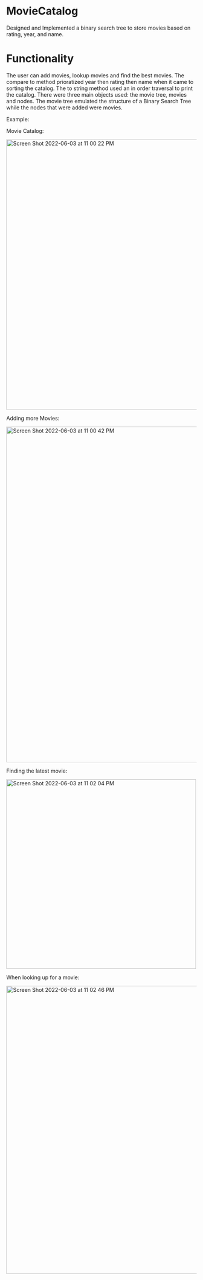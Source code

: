# MovieCatalog
Designed and Implemented a binary search tree to store movies based on rating, year, and name.

# Functionality
The user can add movies, lookup movies and find the best movies. The compare to method prioratized year then rating 
then name when it came to sorting the catalog. The to string method used an in order traversal to print the catalog. There were three main objects used: the movie tree, movies and nodes. The movie tree emulated the structure of a Binary Search Tree while the nodes that were added were movies.

Example:

Movie Catalog:

<img width="716" alt="Screen Shot 2022-06-03 at 11 00 22 PM" src="https://user-images.githubusercontent.com/95301146/171981977-ea0643c6-0919-4c5c-8dc0-c1d3563012fa.png">


Adding more Movies:

<img width="889" alt="Screen Shot 2022-06-03 at 11 00 42 PM" src="https://user-images.githubusercontent.com/95301146/171981881-ecc6c188-6e12-48ec-a587-007aeb8a7eb1.png">

Finding the latest movie:

<img width="502" alt="Screen Shot 2022-06-03 at 11 02 04 PM" src="https://user-images.githubusercontent.com/95301146/171982307-be2e7309-9466-44d1-a738-8710e8bf9bac.png">

When looking up for a movie:

<img width="763" alt="Screen Shot 2022-06-03 at 11 02 46 PM" src="https://user-images.githubusercontent.com/95301146/171982368-2efb4ac9-6ef5-4aa0-9acc-3d7dcadb6290.png">
